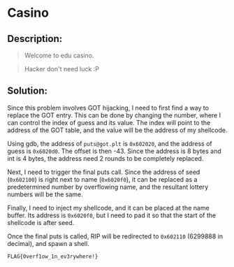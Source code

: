 # Casino

## Description:

> Welcome to edu casino.

> Hacker don't need luck :P

## Solution:

Since this problem involves GOT hijacking, I need to first find a way to replace the GOT entry. This can be done by changing the number, where I can control the index of guess and its value. The index will point to the address of the GOT table, and the value will be the address of my shellcode.

Using gdb, the address of `puts@got.plt` is `0x602020`, and the address of guess is `0x6020d0`. The offset is then -43. Since the address is 8 bytes and int is 4 bytes, the address need 2 rounds to be completely replaced.

Next, I need to trigger the final puts call. Since the address of seed (`0x602100`) is right next to name (`0x6020f0`), it can be replaced as a predetermined number by overflowing name, and the resultant lottery numbers will be the same.

Finally, I need to inject my shellcode, and it can be placed at the name buffer. Its address is `0x6020f0`, but I need to pad it so that the start of the shellcode is after seed.

Once the final puts is called, RIP will be redirected to `0x602110` (6299888 in decimal), and spawn a shell.

`FLAG{0verf1ow_1n_ev3rywhere!}`
